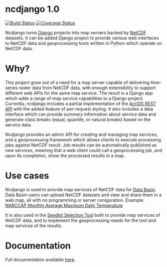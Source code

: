 # ncdjango 1.0

[![Build Status](https://travis-ci.org/consbio/ncdjango.png?branch=main)](https://travis-ci.org/consbio/ncdjango)
[![Coverage Status](https://coveralls.io/repos/github/consbio/ncdjango/badge.svg?branch=main)](https://coveralls.io/github/consbio/ncdjango?branch=main)

Ncdjango turns [Django](https://www.djangoproject.com/) projects into map servers backed by
[NetCDF](http://www.unidata.ucar.edu/software/netcdf/docs/faq.html#whatisit) datasets. It can be added Django project
to provide various web interfaces to NetCDF data and geoprocessing tools written in Python which operate on NetCDF data.

# Why?
This project grew out of a need for a map server capable of delivering time-series raster data from NetCDF data, with
enough extensibility to support different web APIs for the same map service. The result is a Django app which adds a
range of map service capabilities to a Django project. Currently, ncdjango includes a partial implementation of the
[ArcGIS REST API](http://resources.arcgis.com/en/help/rest/apiref/) with the added feature of per-request styling.
It also includes a data interface which can provide summary information about service data and generate class breaks
(equal, quantile, or natural breaks) based on the service data.

Ncdjango provides an admin API for creating and managing map services, and a geoprocessing framework which allows
clients to execute processing jobs against NetCDF result. Job results can be automatically published as new services,
meaning that a web client could call a geoprocessing job, and upon its completion, show the processed results in a map.

# Use cases
Ncdjango is used to provide map services of NetCDF data for [Data Basin](https://databasin.org). Data Basin users can
upload NetCDF datasets and view and share them in a web map, all with no programming or server coniguration. Example:
[NARCCAP Monthly Average Maximum Daily Temperature](https://databasin.org/maps/new#datasets=7445377234b84b279225f8ebdd31d3ff)

It is also used in the [Seedlot Selection Tool](https://seedlotselectiontool.org/sst/) both to provide map services
of NetCDF data, and to implement the geoprocessing needs for the tool and map services of the results.

# Documentation
Full documentation available [here](http://ncdjango.readthedocs.io/en/latest/).
